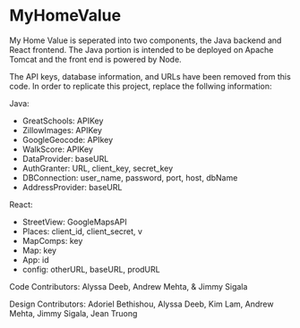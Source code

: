 # MyHomeValue

My Home Value is seperated into two components, the Java backend and React frontend. The Java portion is intended to be deployed on Apache Tomcat and the front end is powered by Node. 

The API keys, database information, and URLs have been removed from this code. In order to replicate this project, replace the follwing information:

Java: 
  - GreatSchools: APIKey
  - ZillowImages: APIKey
  - GoogleGeocode: APIkey
  - WalkScore: APIKey
  - DataProvider: baseURL
  - AuthGranter: URL, client_key, secret_key
  - DBConnection: user_name, password, port, host, dbName
  - AddressProvider: baseURL

React:
  - StreetView: GoogleMapsAPI
  - Places: client_id, client_secret, v
  - MapComps: key
  - Map: key
  - App: id
  - config: otherURL, baseURL, prodURL


Code Contributors: Alyssa Deeb, Andrew Mehta, & Jimmy Sigala

Design Contributors: Adoriel Bethishou, Alyssa Deeb, Kim Lam, Andrew Mehta, Jimmy Sigala, Jean Truong
